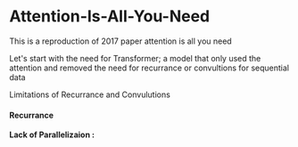 # Attention-Is-All-You-Need

This is a reproduction of 2017 paper attention is all you need

Let's start with the need for Transformer; a model that only used the attention and removed the need for recurrance or convultions for sequential data

Limitations of Recurrance and Convulutions
#### Recurrance
**Lack of Parallelizaion :** 